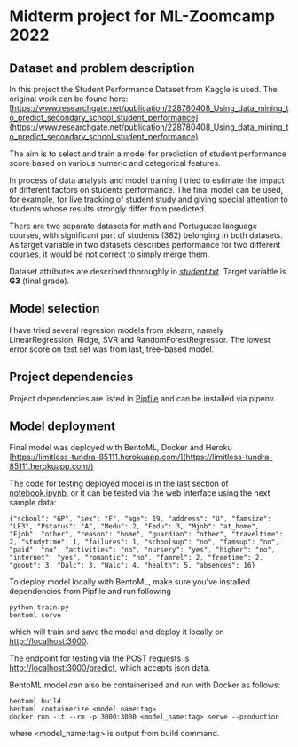 # Midterm project for ML-Zoomcamp 2022

## Dataset and problem description

In this project the Student Performance Dataset from Kaggle is used.
The original work can be found here:
[https://www.researchgate.net/publication/228780408_Using_data_mining_to_predict_secondary_school_student_performance](https://www.researchgate.net/publication/228780408_Using_data_mining_to_predict_secondary_school_student_performance)

The aim is to select and train a model for prediction of student 
performance score based on various numeric and categorical features.

In process of data analysis and model training I tried to estimate the impact
 of different factors on students performance.
The final model can be used, for example, for live tracking of student study and 
giving special attention to students whose results strongly differ from predicted.

There are two separate datasets for math and Portuguese language courses,
with significant part of students (382) belonging in both datasets. As target
variable in two datasets describes performance for two different courses, 
it would be not correct to simply merge them. 

Dataset attributes are described thoroughly in [*student.txt*](student.txt).
Target variable is __G3__ (final grade).

## Model selection

I have tried several regresion models from sklearn, namely LinearRegression, 
Ridge, SVR and RandomForestRegressor.
The lowest error score on test set was from last, tree-based model.

## Project dependencies

Project dependencies are listed in [Pipfile](Pipfile) and can be installed via pipenv.

## Model deployment

Final model was deployed with BentoML, Docker and Heroku
[https://limitless-tundra-85111.herokuapp.com/](https://limitless-tundra-85111.herokuapp.com/)

The code for testing deployed model is in the last section of [notebook.ipynb](notebook.ipynb),
or it can be tested via the web interface using the next sample data:

``{"school": "GP", "sex": "F", "age": 19, "address": "U", "famsize": "LE3", "Pstatus": "A", "Medu": 2, "Fedu": 3, "Mjob": "at_home", "Fjob": "other", "reason": "home", "guardian": "other", "traveltime": 2, "studytime": 1, "failures": 1, "schoolsup": "no", "famsup": "no", "paid": "no", "activities": "no", "nursery": "yes", "higher": "no", "internet": "yes", "romantic": "no", "famrel": 2, "freetime": 2, "goout": 3, "Dalc": 3, "Walc": 4, "health": 5, "absences": 16}``

To deploy model locally with BentoML, make sure you've installed dependencies from Pipfile and run following
```
python train.py
bentoml serve
```
which will train and save the model and deploy it locally on [http://localhost:3000](http://localhost:3000).

The endpoint for testing via the POST requests is [http://localhost:3000/predict](http://localhost:3000/predict), which accepts json data.

BentoML model can also be containerized and run with Docker as follows:

```
bentoml build
bentoml containerize <model name:tag>
docker run -it --rm -p 3000:3000 <model_name:tag> serve --production
```
where <model_name:tag> is output from build command.

